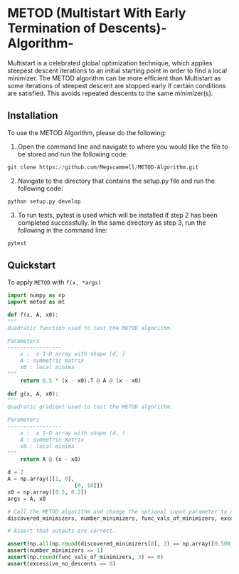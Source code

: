 # METOD (Multistart With Early Termination of Descents)-Algorithm-
Multistart is a celebrated global optimization technique, which applies steepest descent iterations to an initial starting point in order to find a local minimizer. The METOD algorithm can be more efficient than Multistart as some iterations of steepest descent are stopped early if certain conditions are satisfied. This avoids repeated descents to the same minimizer(s). 

## Installation
To use the METOD Algorithm, please do the following:

1) Open the command line and navigate to where you would like the file to be stored and run the following code:
```python
git clone https://github.com/Megscammell/METOD-Algorithm.git
```
2) Navigate to the directory that contains the setup.py file and run the following code:
```python
python setup.py develop
```
3) To run tests, pytest is used which will be installed if step 2 has been completed successfully. In the same directory as step 3, run the following in the command line:
```python
pytest
```

## Quickstart
To apply ```METOD``` with ```f(x, *args)```

```python
import numpy as np
import metod as mt

def f(x, A, x0):
"""
Quadratic function used to test the METOD algorithm.

Parameters
-----------------
    x :  a 1-D array with shape (d, )
    A : symmetric matrix
    x0 : local minima
"""
    return 0.5 * (x - x0).T @ A @ (x - x0)
    
def g(x, A, x0):
"""
Quadratic gradient used to test the METOD algorithm.

Parameters
-----------------
    x :  a 1-D array with shape (d, )
    A : symmetric matrix
    x0 : local minima
"""
    return A @ (x - x0)

d = 2
A = np.array([[1, 0],
              	     [0, 10]])
x0 = np.array([0.5, 0.2])
args = A, x0

# Call the METOD algorithm and change the optional input parameter to num_points=10.
discovered_minimizers, number_minimizers, func_vals_of_minimizers, excessive_no_descents  = mt.metod(f, g, args, d, num_points=10)

# Assert that outputs are correct.

assert(np.all(np.round(discovered_minimizers[0], 3) == np.array([0.500,0.200])))
assert(number_minimizers == 1)
assert(np.round(func_vals_of_minimizers, 3) == 0)
assert(excessive_no_descents == 0)

```